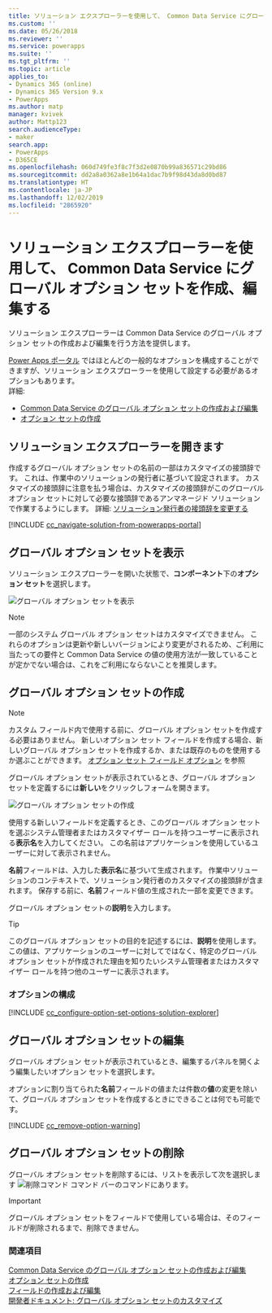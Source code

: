 ```yaml
---
title: ソリューション エクスプローラーを使用して、 Common Data Service にグローバル オプション セットを作成、編集する | MicrosoftDocs
ms.custom: ''
ms.date: 05/26/2018
ms.reviewer: ''
ms.service: powerapps
ms.suite: ''
ms.tgt_pltfrm: ''
ms.topic: article
applies_to:
- Dynamics 365 (online)
- Dynamics 365 Version 9.x
- PowerApps
ms.author: matp
manager: kvivek
author: Mattp123
search.audienceType:
- maker
search.app:
- PowerApps
- D365CE
ms.openlocfilehash: 060d749fe3f8c7f3d2e0870b99a836571c29bd86
ms.sourcegitcommit: dd2a8a0362a8e1b64a1dac7b9f98d43da8d0bd87
ms.translationtype: HT
ms.contentlocale: ja-JP
ms.lasthandoff: 12/02/2019
ms.locfileid: "2865920"
---
```

# <a name="create-and-edit-global-option-sets-for-common-data-service-using-solution-explorer"></a>ソリューション エクスプローラーを使用して、 Common Data Service にグローバル オプション セットを作成、編集する

ソリューション エクスプローラーは Common Data Service のグローバル オプション セットの作成および編集を行う方法を提供します。

[Power Apps ポータル](https://make.powerapps.com/?utm_source=padocs&utm_medium=linkinadoc&utm_campaign=referralsfromdoc) ではほとんどの一般的なオプションを構成することができますが、ソリューション エクスプローラーを使用して設定する必要があるオプションもあります。 <br />詳細: 
- [Common Data Service のグローバル オプション セットの作成および編集](create-edit-global-option-sets.md)
- [オプション セットの作成](custom-picklists.md)

## <a name="open-solution-explorer"></a>ソリューション エクスプローラーを開きます

作成するグローバル オプション セットの名前の一部はカスタマイズの接頭辞です。 これは、作業中のソリューションの発行者に基づいて設定されます。 カスタマイズの接頭辞に注意を払う場合は、カスタマイズの接頭辞がこのグローバル オプション セットに対して必要な接頭辞であるアンマネージド ソリューションで作業するようにします。 詳細: [ソリューション発行者の接頭辞を変更する](change-solution-publisher-prefix.md) 

[!INCLUDE [cc_navigate-solution-from-powerapps-portal](../../includes/cc_navigate-solution-from-powerapps-portal.md)]

## <a name="view-global-option-sets"></a>グローバル オプション セットを表示

ソリューション エクスプローラーを開いた状態で、**コンポーネント**下の**オプション セット**を選択します。

![グローバル オプション セットを表示](media/view-global-option-sets-solution-explorer.png)

> [!NOTE]
> 一部のシステム グローバル オプション セットはカスタマイズできません。 これらのオプションは更新や新しいバージョンにより変更がされるため、ご利用に当たっての要件と Common Data Service の値の使用方法が一致していることが定かでない場合は、これをご利用にならないことを推奨します。

## <a name="create-a-global-option-set"></a>グローバル オプション セットの作成

> [!NOTE]
> カスタム フィールド内で使用する前に、グローバル オプション セットを作成する必要はありません。 新しいオプション セット フィールドを作成する場合、新しいグローバル オプション セットを作成するか、または既存のものを使用するか選ぶことができます。 [オプション セット フィールド オプション](create-edit-field-solution-explorer.md#option-set-field-options) を参照

グローバル オプション セットが表示されているとき、グローバル オプション セットを定義するには**新しい**をクリックしフォームを開きます。

![グローバル オプション セットの作成](media/create-global-option-set-solution-explorer.png)

使用する新しいフィールドを定義するとき、このグローバル オプション セットを選ぶシステム管理者またはカスタマイザー ロールを持つユーザーに表示される**表示名**を入力してください。 この名前はアプリケーションを使用しているユーザーに対して表示されません。

**名前**フィールドは、入力した**表示名**に基づいて生成されます。 作業中ソリューションのコンテキストで、ソリューション発行者のカスタマイズの接頭辞が含まれます。 保存する前に、**名前**フィールド値の生成された一部を変更できます。

グローバル オプション セットの**説明**を入力します。 

> [!TIP]
> このグローバル オプション セットの目的を記述するには、**説明**を使用します。 この値は、アプリケーションのユーザーに対してではなく、特定のグローバル オプション セットが作成された理由を知りたいシステム管理者またはカスタマイザー ロールを持つ他のユーザーに表示されます。

### <a name="configure-options"></a>オプションの構成

[!INCLUDE [cc_configure-option-set-options-solution-explorer](../../includes/cc_configure-option-set-options-solution-explorer.md)]

## <a name="edit-a-global-option-set"></a>グローバル オプション セットの編集

グローバル オプション セットが表示されているとき、編集するパネルを開くよう編集したいオプション セットを選択します。

オプションに割り当てられた**名前**フィールドの値または件数の**値**の変更を除いて、グローバル オプション セットを作成するときにできることは何でも可能です。

[!INCLUDE [cc_remove-option-warning](../../includes/cc_remove-option-warning.md)]

## <a name="delete-a-global-option-set"></a>グローバル オプション セットの削除

グローバル オプション セットを削除するには、リストを表示して次を選択します ![削除コマンド](media/delete.gif) コマンド バーのコマンドにあります。

> [!IMPORTANT]
> グローバル オプション セットをフィールドで使用している場合は、そのフィールドが削除されるまで、削除できません。
  
### <a name="see-also"></a>関連項目
 
[Common Data Service のグローバル オプション セットの作成および編集](create-edit-global-option-sets.md)<br />
[オプション セットの作成](custom-picklists.md)<br />
[フィールドの作成および編集](create-edit-fields.md)<br />
[開発者ドキュメント: グローバル オプション セットのカスタマイズ](/dynamics365/customer-engagement/developer/org-service/customize-global-option-sets)
